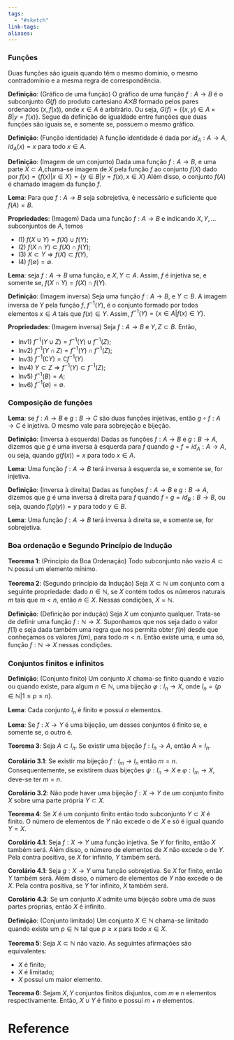 ```yaml
---
tags:
  - "#sketch"
link-tags: 
aliases:
---
```

### Funções

Duas funções são iguais quando têm o mesmo domínio, o mesmo contradomínio e a mesma regra de correspondência.

**Definição**: (Gráfico de uma função) O gráfico de uma função $f: A \rightarrow B$ é o subconjunto $G(f)$ do produto cartesiano $A \bigtimes B$ formado pelos pares ordenados $(x, f(x))$, onde $x \in A$ é arbitrário. Ou seja, $G(f) = \{(x, y) \in A \times B | y = f(x)\}$.
Segue da definição de igualdade entre funções que duas funções são iguais se, e somente se, possuem o mesmo gráfico.

**Definição**: (Função identidade) A função identidade é dada por $id_A: A \rightarrow A$, $id_A(x) = x$ para todo $x \in A$.

**Definição**: (Imagem de um conjunto) Dada uma função $f: A \rightarrow B$, e uma parte $X \subset A$,chama-se imagem de $X$ pela função $f$ ao conjunto $f(X)$ dado por $f(x) = \{f(x) | x \in X\} = \{y \in B | y = f(x), x \in X \}$
Além disso, o conjunto $f(A)$ é chamado imagem da função $f$.

**Lema**: Para que $f: A \rightarrow B$ seja sobrejetiva, é necessário e suficiente que $f(A) = B$.

**Propriedades**: (Imagem)
Dada uma função $f: A \rightarrow B$ e indicando $X, Y, \dots$ subconjuntos de $A$, temos
* I1) $f(X \cup Y) = f(X) \cup f(Y)$;
* I2) $f(X \cap Y) \subset f(X) \cap f(Y)$;
* I3) $X \subset Y \Rightarrow f(X) \subset f(Y)$,
* I4) $f(\emptyset) = \emptyset$.

**Lema**: seja $f:A \rightarrow B$ uma função, e $X, Y \subset A$. Assim, $f$ é injetiva se, e somente se, $f(X \cap Y) = f(X) \cap f(Y)$.

**Definição**: (Imagem inversa) Seja uma função $f: A \rightarrow B$, e $Y \subset B$. A imagem inversa de $Y$ pela função $f$, $f^{-1}(Y)$, é o conjunto formado por todos elementos $x \in A$ tais que $f(x) \in Y$. Assim, $f^{-1}(Y) = \{x \in A | f(x) \in Y\}$.

**Propriedades**: (Imagem inversa)
Seja $f:A \rightarrow B$ e $Y, Z \subset B$. Então,
* Inv1) $f^{-1}(Y \cup Z) = f^{-1}(Y) \cup f^{-1}(Z)$;
* Inv2) $f^{-1}(Y \cap Z) = f^{-1}(Y) \cap f^{-1}(Z)$;
* Inv3) $f^{-1}(\complement Y) = \complement f^{-1}(Y)$
* Inv4) $Y \subset Z \Rightarrow f^{-1}(Y) \subset f^{-1}(Z)$;
* Inv5) $f^{-1}(B) = A$;
* Inv6) $f^{-1}(\emptyset) = \emptyset$.

### Composição de funções
**Lema**: se $f:A \rightarrow B$  e $g: B \rightarrow C$ são duas funções injetivas, então $g \circ f: A \rightarrow C$ é injetiva. O mesmo vale para sobrejeção e bijeção.

**Definição**: (Inversa à esquerda) Dadas as funções $f: A \rightarrow B$ e $g: B \rightarrow A$, dizemos que $g$ é uma inversa à esquerda para $f$ quando $g \circ f = id_A: A \rightarrow A$, ou seja, quando $g(f(x)) = x$ para todo $x \in A$. 

**Lema**: Uma função $f: A \rightarrow B$ terá inversa à esquerda se, e somente se, for injetiva.

**Definição**: (Inversa à direita) Dadas as funções $f: A \rightarrow B$ e $g: B \rightarrow A$, dizemos que $g$ é uma inversa à direita para $f$ quando $f \circ g = id_B: B \rightarrow B$, ou seja, quando $f(g(y)) = y$ para todo $y \in B$. 

**Lema**: Uma função $f: A \rightarrow B$ terá inversa à direita se, e somente se, for sobrejetiva.

### Boa ordenação e Segundo Princípio de Indução
**Teorema 1**: (Princípio da Boa Ordenação) Todo subconjunto não vazio $A \subset \mathbb{N}$ possui um elemento mínimo.

**Teorema 2**: (Segundo princípio da Indução) Seja $X \subset \mathbb{N}$ um conjunto com a seguinte propriedade: dado $n \in \mathbb{N}$, se $X$ contém todos os números naturais $m$ tais que $m < n$, então $n \in X$. Nessas condições, $X = \mathbb{N}$.

**Definição**: (Definição por indução) Seja $X$ um conjunto qualquer. Trata-se de definir uma função $f: \mathbb{N} \rightarrow X$. Suponhamos que nos seja dado o valor $f(1)$ e seja dada também uma regra que nos permita obter $f(n)$ desde que conheçamos os valores $f(m)$, para todo $m < n$. Então existe uma, e uma só, função $f: \mathbb{N} \rightarrow X$ nessas condições. 

### Conjuntos finitos e infinitos
**Definição**: (Conjunto finito) Um conjunto $X$ chama-se finito quando é vazio ou quando existe, para algum $n \in \mathbb{N}$, uma bijeção $\varphi : I_n \rightarrow X$, onde $I_n = \{p \in \mathbb{N} | 1 \leq p \leq n\}$.

**Lema**: Cada conjunto $I_n$ é finito e possui $n$ elementos.

**Lema**: Se $f: X \rightarrow Y$ é uma bijeção, um desses conjuntos é finito se, e somente se, o outro é.

**Teorema 3**: Seja $A \subset I_n$. Se existir uma bijeção $f: I_n \rightarrow A$, então $A = I_n$.

**Corolário 3.1**: Se existir ma bijeção $f: I_m \rightarrow I_n$ então $m = n$. Consequentemente, se existirem duas bijeções $\psi : I_n \rightarrow X$ e $\varphi : I_m \rightarrow X$, deve-se ter $m=n$.

**Corolário 3.2**: Não pode haver uma bijeção $f: X \rightarrow Y$ de um conjunto finito $X$ sobre uma parte própria $Y \subset X$.

**Teorema 4**: Se $X$ é um conjunto finito então todo subconjunto $Y \subset X$ é finito. O número de elementos de $Y$ não excede o de $X$ e só é igual quando $Y = X$.

**Corolário 4.1**: Seja $f: X \rightarrow Y$ uma função injetiva. Se $Y$ for finito, então $X$ também será. Além disso, o número de elementos de $X$ não excede o de $Y$. 
Pela contra positiva, se $X$ for infinito, $Y$ também será.

**Corolário 4.1**: Seja $g: X \rightarrow Y$ uma função sobrejetiva. Se $X$ for finito, então $Y$ também será. Além disso, o número de elementos de $Y$ não excede o de $X$. 
Pela contra positiva, se $Y$ for infinito, $X$ também será.

**Corolário 4.3**: Se um conjunto $X$ admite uma bijeção sobre uma de suas partes próprias, então $X$ é infinito.

**Definição**: (Conjunto limitado) Um conjunto $X \in \mathbb{N}$ chama-se limitado quando existe um $p \in \mathbb{N}$ tal que $p \geq x$ para todo $x \in X$.

**Teorema 5**: Seja $X \subset \mathbb{N}$ não vazio. As seguintes afirmações são equivalentes:
* $X$ é finito;
* $X$ é limitado;
* $X$ possui um maior elemento.

**Teorema 6**: Sejam $X, Y$ conjuntos finitos disjuntos, com $m$ e $n$ elementos respectivamente. Então, $X \cup Y$ é finito e possui $m + n$ elementos.



# Reference


